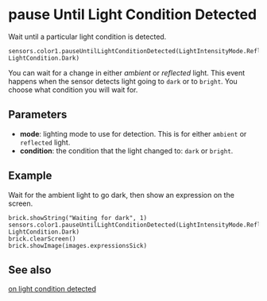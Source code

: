 # pause Until Light Condition Detected

Wait until a particular light condition is detected.

```sig
sensors.color1.pauseUntilLightConditionDetected(LightIntensityMode.Reflected, LightCondition.Dark)
```

You can wait for a change in either _ambient_ or _reflected_ light. This event happens when the sensor detects light going to ``dark`` or to ``bright``. You choose what condition you will wait for.

## Parameters

* **mode**: lighting mode to use for detection. This is for either ``ambient`` or ``reflected`` light.
* **condition**: the condition that the light changed to: ``dark`` or ``bright``.

## Example

Wait for the ambient light to go dark, then show an expression on the screen.

```blocks
brick.showString("Waiting for dark", 1)
sensors.color1.pauseUntilLightConditionDetected(LightIntensityMode.Reflected, LightCondition.Dark)
brick.clearScreen()
brick.showImage(images.expressionsSick)
```

## See also

[on light condition detected](/reference/sensors/color-sensor/on-light-condition-detected)